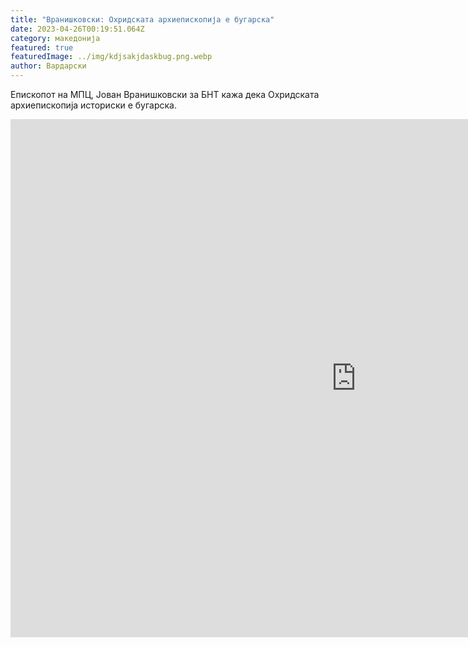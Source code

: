 ```yaml
---
title: "Вранишковски: Охридската архиепископија е бугарска"
date: 2023-04-26T00:19:51.064Z
category: македонија
featured: true
featuredImage: ../img/kdjsakjdaskbug.png.webp
author: Вардарски
---
```


Епископот на МПЦ, Јован Вранишковски за БНТ кажа дека Охридската архиепископија историски е бугарска.

<iframe width="1105" height="829" src="https://www.youtube.com/embed/eUO2UncZXwY" title="Интервју на Архиепископот Јован за Бугарската национална телевизија" frameborder="0" allow="accelerometer; autoplay; clipboard-write; encrypted-media; gyroscope; picture-in-picture; web-share" allowfullscreen></iframe>

